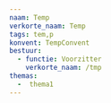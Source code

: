 ```yaml
---
naam: Temp
verkorte_naam: Temp
tags: tem,p
konvent: TempConvent
bestuur:
  - functie: Voorzitter
    verkorte_naam: /tmp
themas:
  -  thema1
---
```

